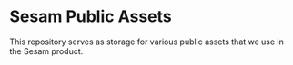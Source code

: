 # Sesam Public Assets

This repository serves as storage for various public assets that we use in the Sesam product.
